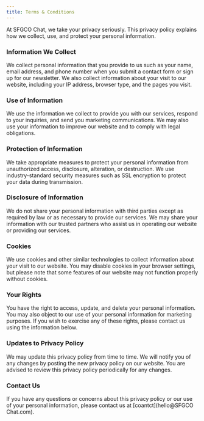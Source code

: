 ```yaml
---
title: Terms & Conditions
---
```


At SFGCO Chat, we take your privacy seriously. This privacy policy explains how we collect, use, and protect your personal information.

### Information We Collect

We collect personal information that you provide to us such as your name, email address, and phone number when you submit a contact form or sign up for our newsletter. We also collect information about your visit to our website, including your IP address, browser type, and the pages you visit.

### Use of Information

We use the information we collect to provide you with our services, respond to your inquiries, and send you marketing communications. We may also use your information to improve our website and to comply with legal obligations.

### Protection of Information

We take appropriate measures to protect your personal information from unauthorized access, disclosure, alteration, or destruction. We use industry-standard security measures such as SSL encryption to protect your data during transmission.

### Disclosure of Information

We do not share your personal information with third parties except as required by law or as necessary to provide our services. We may share your information with our trusted partners who assist us in operating our website or providing our services.

### Cookies

We use cookies and other similar technologies to collect information about your visit to our website. You may disable cookies in your browser settings, but please note that some features of our website may not function properly without cookies.

### Your Rights

You have the right to access, update, and delete your personal information. You may also object to our use of your personal information for marketing purposes. If you wish to exercise any of these rights, please contact us using the information below.

### Updates to Privacy Policy

We may update this privacy policy from time to time. We will notify you of any changes by posting the new privacy policy on our website. You are advised to review this privacy policy periodically for any changes.

### Contact Us

If you have any questions or concerns about this privacy policy or our use of your personal information, please contact us at [coantct](hello@SFGCO Chat.com).
